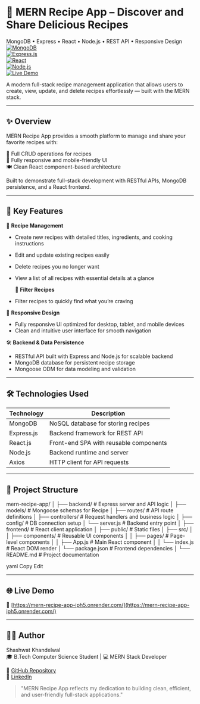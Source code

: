 # 🥘 MERN Recipe App – Discover and Share Delicious Recipes

MongoDB • Express • React • Node.js • REST API • Responsive Design  
[![MongoDB](https://img.shields.io/badge/MongoDB-47A248?style=flat&logo=mongodb&logoColor=white)](https://www.mongodb.com/)  
[![Express.js](https://img.shields.io/badge/Express.js-404D59?style=flat)](https://expressjs.com/)  
[![React](https://img.shields.io/badge/React-61DAFB?style=flat&logo=react&logoColor=black)](https://reactjs.org/)  
[![Node.js](https://img.shields.io/badge/Node.js-339933?style=flat&logo=node.js&logoColor=white)](https://nodejs.org/)  
[![Live Demo](https://img.shields.io/badge/Live%20Demo-00C853?style=flat&logo=heroku&logoColor=white)](https://mern-recipe-app-iph5.onrender.com/)

A modern full-stack recipe management application that allows users to create, view, update, and delete recipes effortlessly — built with the MERN stack.

---

## ✨ Overview

MERN Recipe App provides a smooth platform to manage and share your favorite recipes with:

🍳 Full CRUD operations for recipes  
📱 Fully responsive and mobile-friendly UI  
🍽️ Clean React component-based architecture  

Built to demonstrate full-stack development with RESTful APIs, MongoDB persistence, and a React frontend.

---

## 🔧 Key Features

📝 **Recipe Management**  
- Create new recipes with detailed titles, ingredients, and cooking instructions  
- Edit and update existing recipes easily  
- Delete recipes you no longer want  
- View a list of all recipes with essential details at a glance

  🔎 **Filter Recipes**  
- Filter recipes to quickly find what you’re craving  

📱 **Responsive Design**  
- Fully responsive UI optimized for desktop, tablet, and mobile devices  
- Clean and intuitive user interface for smooth navigation  

🛠️ **Backend & Data Persistence**  
- RESTful API built with Express and Node.js for scalable backend  
- MongoDB database for persistent recipe storage  
- Mongoose ODM for data modeling and validation  

---

## 🛠️ Technologies Used

| Technology | Description                            |
|------------|------------------------------------|
| MongoDB    | NoSQL database for storing recipes  |
| Express.js | Backend framework for REST API       |
| React.js   | Front-end SPA with reusable components |
| Node.js    | Backend runtime and server           |
| Axios      | HTTP client for API requests         |

---

## 📁 Project Structure

mern-recipe-app/
│
├── backend/ # Express server and API logic
│ ├── models/ # Mongoose schemas for Recipe
│ ├── routes/ # API route definitions
│ ├── controllers/ # Request handlers and business logic
│ ├── config/ # DB connection setup
│ └── server.js # Backend entry point
│
├── frontend/ # React client application
│ ├── public/ # Static files
│ ├── src/
│ │ ├── components/ # Reusable UI components
│ │ ├── pages/ # Page-level components
│ │ ├── App.js # Main React component
│ │ └── index.js # React DOM render
│ └── package.json # Frontend dependencies
│
└── README.md # Project documentation

yaml
Copy
Edit

---

## 🌐 Live Demo

🔗 [https://mern-recipe-app-iph5.onrender.com/](https://mern-recipe-app-iph5.onrender.com/)

---

## 🧑‍💻 Author

Shashwat Khandelwal  
🎓 B.Tech Computer Science Student | 💻 MERN Stack Developer

🔗 [GitHub Repository](https://github.com/SHASHWAT13244/MERN-RECIPE-APP)  
🔗 [LinkedIn](https://www.linkedin.com/in/shashwat-khandelwal-a0564532b/)

> "MERN Recipe App reflects my dedication to building clean, efficient, and user-friendly full-stack applications."
